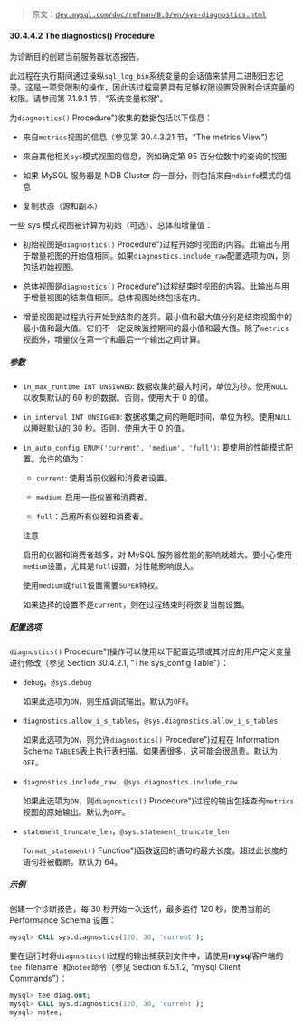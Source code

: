 > 原文：[`dev.mysql.com/doc/refman/8.0/en/sys-diagnostics.html`](https://dev.mysql.com/doc/refman/8.0/en/sys-diagnostics.html)

#### 30.4.4.2 The diagnostics() Procedure

为诊断目的创建当前服务器状态报告。

此过程在执行期间通过操纵`sql_log_bin`系统变量的会话值来禁用二进制日志记录。这是一项受限制的操作，因此该过程需要具有足够权限设置受限制会话变量的权限。请参阅第 7.1.9.1 节，“系统变量权限”。

为`diagnostics()` Procedure")收集的数据包括以下信息：

+   来自`metrics`视图的信息（参见第 30.4.3.21 节，“The metrics View”）

+   来自其他相关`sys`模式视图的信息，例如确定第 95 百分位数中的查询的视图

+   如果 MySQL 服务器是 NDB Cluster 的一部分，则包括来自`ndbinfo`模式的信息

+   复制状态（源和副本）

一些 sys 模式视图被计算为初始（可选）、总体和增量值：

+   初始视图是`diagnostics()` Procedure")过程开始时视图的内容。此输出与用于增量视图的开始值相同。如果`diagnostics.include_raw`配置选项为`ON`，则包括初始视图。

+   总体视图是`diagnostics()` Procedure")过程结束时视图的内容。此输出与用于增量视图的结束值相同。总体视图始终包括在内。

+   增量视图是过程执行开始到结束的差异。最小值和最大值分别是结束视图中的最小值和最大值。它们不一定反映监控期间的最小值和最大值。除了`metrics`视图外，增量仅在第一个和最后一个输出之间计算。

##### 参数

+   `in_max_runtime INT UNSIGNED`: 数据收集的最大时间，单位为秒。使用`NULL`以收集默认的 60 秒的数据。否则，使用大于 0 的值。

+   `in_interval INT UNSIGNED`: 数据收集之间的睡眠时间，单位为秒。使用`NULL`以睡眠默认的 30 秒。否则，使用大于 0 的值。

+   `in_auto_config ENUM('current', 'medium', 'full')`: 要使用的性能模式配置。允许的值为：

    +   `current`: 使用当前仪器和消费者设置。

    +   `medium`: 启用一些仪器和消费者。

    +   `full`：启用所有仪器和消费者。

    注意

    启用的仪器和消费者越多，对 MySQL 服务器性能的影响就越大。要小心使用`medium`设置，尤其是`full`设置，对性能影响很大。

    使用`medium`或`full`设置需要`SUPER`特权。

    如果选择的设置不是`current`，则在过程结束时将恢复当前设置。

##### 配置选项

`diagnostics()` Procedure")操作可以使用以下配置选项或其对应的用户定义变量进行修改（参见 Section 30.4.2.1, “The sys_config Table”）：

+   `debug`，`@sys.debug`

    如果此选项为`ON`，则生成调试输出。默认为`OFF`。

+   `diagnostics.allow_i_s_tables`，`@sys.diagnostics.allow_i_s_tables`

    如果此选项为`ON`，则允许`diagnostics()` Procedure")过程在 Information Schema `TABLES`表上执行表扫描。如果表很多，这可能会很昂贵。默认为`OFF`。

+   `diagnostics.include_raw`，`@sys.diagnostics.include_raw`

    如果此选项为`ON`，则`diagnostics()` Procedure")过程的输出包括查询`metrics`视图的原始输出。默认为`OFF`。

+   `statement_truncate_len`，`@sys.statement_truncate_len`

    `format_statement()` Function")函数返回的语句的最大长度。超过此长度的语句将被截断。默认为 64。

##### 示例

创建一个诊断报告，每 30 秒开始一次迭代，最多运行 120 秒，使用当前的 Performance Schema 设置：

```sql
mysql> CALL sys.diagnostics(120, 30, 'current');
```

要在运行时将`diagnostics()`过程的输出捕获到文件中，请使用**mysql**客户端的`tee `filename``和`notee`命令（参见 Section 6.5.1.2, “mysql Client Commands”）：

```sql
mysql> tee diag.out;
mysql> CALL sys.diagnostics(120, 30, 'current');
mysql> notee;
```
